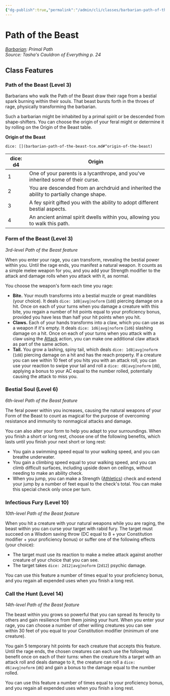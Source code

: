 ```yaml
---
{"dg-publish":true,"permalink":"/admin/cli/classes/barbarian-path-of-the-beast-tce/","tags":["compendium/src/5e/tce","subclass/barbarian/beast"],"updated":"2025-01-11T15:32:13.606+00:00"}
---
```


# Path of the Beast
*[Barbarian](barbarian.md): Primal Path*  
*Source: Tasha's Cauldron of Everything p. 24*  


## Class Features

### Path of the Beast (Level 3)

Barbarians who walk the Path of the Beast draw their rage from a bestial spark burning within their souls. That beast bursts forth in the throes of rage, physically transforming the barbarian.

Such a barbarian might be inhabited by a primal spirit or be descended from shape-shifters. You can choose the origin of your feral might or determine it by rolling on the Origin of the Beast table.

**Origin of the Beast**

`dice: [](barbarian-path-of-the-beast-tce.md#^origin-of-the-beast)`

| dice: d4 | Origin |
|----------|--------|
| 1 | One of your parents is a lycanthrope, and you've inherited some of their curse. |
| 2 | You are descended from an archdruid and inherited the ability to partially change shape. |
| 3 | A fey spirit gifted you with the ability to adopt different bestial aspects. |
| 4 | An ancient animal spirit dwells within you, allowing you to walk this path. |{ #origin-of-the-beast}


### Form of the Beast (Level 3)

*3rd-level Path of the Beast feature*

When you enter your rage, you can transform, revealing the bestial power within you. Until the rage ends, you manifest a natural weapon. It counts as a simple melee weapon for you, and you add your Strength modifier to the attack and damage rolls when you attack with it, as normal.

You choose the weapon's form each time you rage:

- **Bite.** Your mouth transforms into a bestial muzzle or great mandibles (your choice). It deals `dice: 1d8|avg|noform` (`1d8`) piercing damage on a hit. Once on each of your turns when you damage a creature with this bite, you regain a number of hit points equal to your proficiency bonus, provided you have less than half your hit points when you hit.  
- **Claws.** Each of your hands transforms into a claw, which you can use as a weapon if it's empty. It deals `dice: 1d6|avg|noform` (`1d6`) slashing damage on a hit. Once on each of your turns when you attack with a claw using the [Attack](/3-Mechanics/CLI/rules/actions.md#Attack) action, you can make one additional claw attack as part of the same action.  
- **Tail.** You grow a lashing, spiny tail, which deals `dice: 1d8|avg|noform` (`1d8`) piercing damage on a hit and has the reach property. If a creature you can see within 10 feet of you hits you with an attack roll, you can use your reaction to swipe your tail and roll a `dice: d8|avg|noform` (`d8`), applying a bonus to your AC equal to the number rolled, potentially causing the attack to miss you.  

### Bestial Soul (Level 6)

*6th-level Path of the Beast feature*

The feral power within you increases, causing the natural weapons of your Form of the Beast to count as magical for the purpose of overcoming resistance and immunity to nonmagical attacks and damage.

You can also alter your form to help you adapt to your surroundings. When you finish a short or long rest, choose one of the following benefits, which lasts until you finish your next short or long rest:

- You gain a swimming speed equal to your walking speed, and you can breathe underwater.  
- You gain a climbing speed equal to your walking speed, and you can climb difficult surfaces, including upside down on ceilings, without needing to make an ability check.  
- When you jump, you can make a Strength ([Athletics](/3-Mechanics/CLI/rules/skills.md#Athletics)) check and extend your jump by a number of feet equal to the check's total. You can make this special check only once per turn.  

### Infectious Fury (Level 10)

*10th-level Path of the Beast feature*

When you hit a creature with your natural weapons while you are raging, the beast within you can curse your target with rabid fury. The target must succeed on a Wisdom saving throw (DC equal to 8 + your Constitution modifier + your proficiency bonus) or suffer one of the following effects (your choice):

- The target must use its reaction to make a melee attack against another creature of your choice that you can see.  
- The target takes `dice: 2d12|avg|noform` (`2d12`) psychic damage.  

You can use this feature a number of times equal to your proficiency bonus, and you regain all expended uses when you finish a long rest.

### Call the Hunt (Level 14)

*14th-level Path of the Beast feature*

The beast within you grows so powerful that you can spread its ferocity to others and gain resilience from them joining your hunt. When you enter your rage, you can choose a number of other willing creatures you can see within 30 feet of you equal to your Constitution modifier (minimum of one creature).

You gain 5 temporary hit points for each creature that accepts this feature. Until the rage ends, the chosen creatures can each use the following benefit once on each of their turns: when the creature hits a target with an attack roll and deals damage to it, the creature can roll a `dice: d6|avg|noform` (`d6`) and gain a bonus to the damage equal to the number rolled.

You can use this feature a number of times equal to your proficiency bonus, and you regain all expended uses when you finish a long rest.